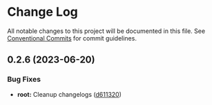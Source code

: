 # Change Log

All notable changes to this project will be documented in this file.
See [Conventional Commits](https://conventionalcommits.org) for commit guidelines.

## 0.2.6 (2023-06-20)


### Bug Fixes

* **root:** Cleanup changelogs ([d611320](https://github.com/0xforkitall/dev-config/commit/d6113200ec3f4e56acda9b4b8eebae282d48c3b5))
